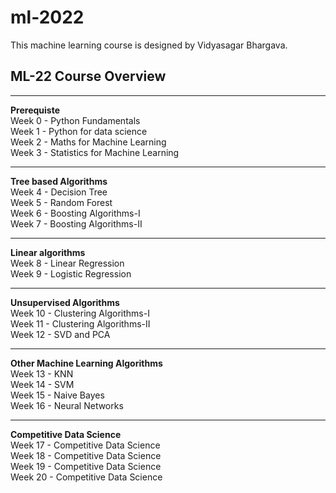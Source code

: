# ml-2022
This machine learning course is designed by Vidyasagar Bhargava.

## ML-22 Course Overview

----
**Prerequiste**    
Week 0 - Python Fundamentals  
Week 1 - Python for data science  
Week 2 - Maths for Machine Learning  
Week 3 - Statistics for Machine Learning  

----
**Tree based Algorithms**    
Week 4 - Decision Tree  
Week 5 - Random Forest  
Week 6 - Boosting Algorithms-I  
Week 7 - Boosting Algorithms-II  

----
**Linear algorithms**    
Week 8 - Linear Regression   
Week 9 - Logistic Regression    

-----
**Unsupervised Algorithms**    
Week 10 - Clustering Algorithms-I  
Week 11 - Clustering Algorithms-II  
Week 12 - SVD and PCA   

-----
**Other Machine Learning Algorithms**     
Week 13 - KNN  
Week 14 - SVM  
Week 15 - Naive Bayes  
Week 16 - Neural Networks  

----
**Competitive Data Science**  
Week 17 - Competitive Data Science  
Week 18 - Competitive Data Science   
Week 19 - Competitive Data Science  
Week 20 - Competitive Data Science  